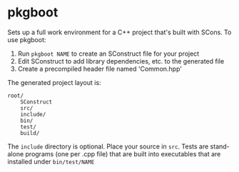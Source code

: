 pkgboot
=======

Sets up a full work environment for a C++ project that's built with SCons.  To use pkgboot:

1. Run `pkgboot NAME` to create an SConstruct file for your project
1. Edit SConstruct to add library dependencies, etc. to the generated file
1. Create a precompiled header file named 'Common.hpp'

The generated project layout is:

    root/
        SConstruct
        src/
        include/
        bin/
        test/
        build/

The `include` directory is optional.  Place your source in `src`.  Tests are
stand-alone programs (one per .cpp file) that are built into executables that
are installed under `bin/test/NAME`
